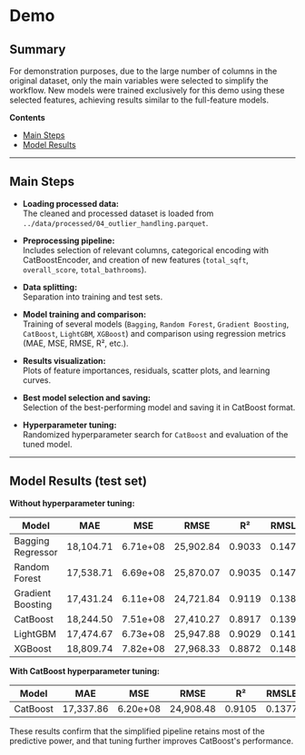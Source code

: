 # Demo

## Summary

For demonstration purposes, due to the large number of columns in the original dataset, only the main variables were selected to simplify the workflow. New models were trained exclusively for this demo using these selected features, achieving results similar to the full-feature models.

**Contents**
- [Main Steps](#main-steps)
- [Model Results](#model-results-test-set)
---

## Main Steps

- **Loading processed data:**  
    The cleaned and processed dataset is loaded from `../data/processed/04_outlier_handling.parquet`.

- **Preprocessing pipeline:**  
    Includes selection of relevant columns, categorical encoding with CatBoostEncoder, and creation of new features (`total_sqft`, `overall_score`, `total_bathrooms`).

- **Data splitting:**  
    Separation into training and test sets.

- **Model training and comparison:**  
    Training of several models (`Bagging`, `Random Forest`, `Gradient Boosting`, `CatBoost`, `LightGBM`, `XGBoost`) and comparison using regression metrics (MAE, MSE, RMSE, R², etc.).

- **Results visualization:**  
    Plots of feature importances, residuals, scatter plots, and learning curves.

- **Best model selection and saving:**  
    Selection of the best-performing model and saving it in CatBoost format.

- **Hyperparameter tuning:**  
    Randomized hyperparameter search for `CatBoost` and evaluation of the tuned model.

---

## Model Results (test set)

**Without hyperparameter tuning:**

| Model               | MAE         | MSE           | RMSE        | R²       | RMSLE    | MAPE    |
|---------------------|-------------|---------------|-------------|----------|----------|---------|
| Bagging Regressor   | 18,104.71   | 6.71e+08      | 25,902.84   | 0.9033   | 0.1479   | 0.1086  |
| Random Forest       | 17,538.71   | 6.69e+08      | 25,870.07   | 0.9035   | 0.1475   | 0.1061  |
| Gradient Boosting   | 17,431.24   | 6.11e+08      | 24,721.84   | 0.9119   | 0.1382   | 0.1029  |
| CatBoost            | 18,244.50   | 7.51e+08      | 27,410.27   | 0.8917   | 0.1393   | 0.1040  |
| LightGBM            | 17,474.67   | 6.73e+08      | 25,947.88   | 0.9029   | 0.1415   | 0.1024  |
| XGBoost             | 18,809.74   | 7.82e+08      | 27,968.33   | 0.8872   | 0.1484   | 0.1092  |

**With CatBoost hyperparameter tuning:**

| Model    | MAE         | MSE           | RMSE        | R²       | RMSLE    | MAPE    |
|----------|-------------|---------------|-------------|----------|----------|---------|
| CatBoost | 17,337.86   | 6.20e+08      | 24,908.48   | 0.9105   | 0.1377   | 0.1017  |

These results confirm that the simplified pipeline retains most of the predictive power, and that tuning further improves CatBoost's performance.